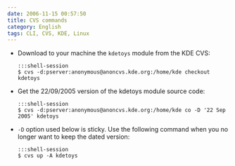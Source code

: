 ```yaml
---
date: 2006-11-15 00:57:50
title: CVS commands
category: English
tags: CLI, CVS, KDE, Linux
---
```


  * Download to your machine the `kdetoys` module from the KDE CVS:

        :::shell-session
        $ cvs -d:pserver:anonymous@anoncvs.kde.org:/home/kde checkout kdetoys

  * Get the 22/09/2005 version of the kdetoys module source code:

        :::shell-session
        $ cvs -d:pserver:anonymous@anoncvs.kde.org:/home/kde co -D '22 Sep 2005' kdetoys

  * `-D` option used below is sticky. Use the following command when you no longer want to keep the dated version:

        :::shell-session
        $ cvs up -A kdetoys

